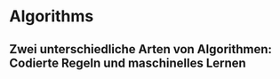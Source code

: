 # Algorithms

## Zwei unterschiedliche Arten von Algorithmen: Codierte Regeln und maschinelles Lernen



